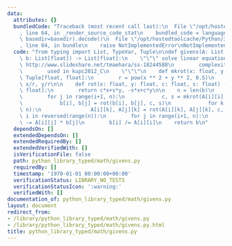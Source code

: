 ```yaml
---
data:
  attributes: {}
  bundledCode: "Traceback (most recent call last):\n  File \"/opt/hostedtoolcache/Python/3.8.5/x64/lib/python3.8/site-packages/onlinejudge_verify/documentation/build.py\"\
    , line 64, in _render_source_code_stat\n    bundled_code = language.bundle(stat.path,\
    \ basedir=basedir).decode()\n  File \"/opt/hostedtoolcache/Python/3.8.5/x64/lib/python3.8/site-packages/onlinejudge_verify/languages/python.py\"\
    , line 84, in bundle\n    raise NotImplementedError\nNotImplementedError\n"
  code: "from typing import List, TypeVar, Tuple\n\ndef givens(A: List[List[float]],\
    \ b: List[float]) -> List[float]:\n    \"\"\" solve linear equation\n        cf.\
    \ http://www.slideshare.net/tmaehara/ss-18244588\n        complexity: O(n^3)\n\
    \        used in kupc2012_C\n    \"\"\"\n    def mkrot(x: float, y: float) ->\
    \ Tuple[float, float]:\n        r = pow(x ** 2 + y ** 2, 0.5)\n        return\
    \ x/r, y/r\n\n    def rot(x: float, y: float, c: float, s: float) -> Tuple[float,\
    \ float]:\n        return c*x+s*y, -s*x+c*y\n\n    n = len(b)\n    for i in range(n):\n\
    \        for j in range(i+1, n):\n            c, s = mkrot(A[i][i], A[j][i])\n\
    \            b[i], b[j] = rot(b[i], b[j], c, s)\n            for k in range(i,\
    \ n):\n                A[i][k], A[j][k] = rot(A[i][k], A[j][k], c, s)\n    for\
    \ i in reversed(range(n)):\n        for j in range(i+1, n):\n            b[i]\
    \ -= A[i][j] * b[j]\n        b[i] /= A[i][i]\n    return b\n"
  dependsOn: []
  extendedDependsOn: []
  extendedRequiredBy: []
  extendedVerifiedWith: []
  isVerificationFile: false
  path: python_library_typed/math/givens.py
  requiredBy: []
  timestamp: '1970-01-01 00:00:00+00:00'
  verificationStatus: LIBRARY_NO_TESTS
  verificationStatusIcon: ':warning:'
  verifiedWith: []
documentation_of: python_library_typed/math/givens.py
layout: document
redirect_from:
- /library/python_library_typed/math/givens.py
- /library/python_library_typed/math/givens.py.html
title: python_library_typed/math/givens.py
---
```

